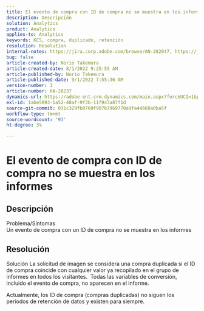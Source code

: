```yaml
---
title: El evento de compra con ID de compra no se muestra en los informes
description: Descripción
solution: Analytics
product: Analytics
applies-to: Analytics
keywords: KCS, compra, duplicado, retención
resolution: Resolution
internal-notes: https://jira.corp.adobe.com/browse/AN-282047, https://jira.corp.adobe.com/browse/AN-287475
bug: false
article-created-by: Norio Takemura
article-created-date: 8/1/2022 9:25:55 AM
article-published-by: Norio Takemura
article-published-date: 9/1/2022 7:55:36 AM
version-number: 1
article-number: KA-20237
dynamics-url: https://adobe-ent.crm.dynamics.com/main.aspx?forceUCI=1&pagetype=entityrecord&etn=knowledgearticle&id=f8636eed-7b11-ed11-b83d-0022480862c6
exl-id: 1abe5093-ba52-48af-9f3b-11f943a87f1d
source-git-commit: 031c329fb0760f907b7969770a9fa44668a0ba5f
workflow-type: tm+mt
source-wordcount: '93'
ht-degree: 3%

---
```


# El evento de compra con ID de compra no se muestra en los informes

## Descripción

Problema/Síntomas
<br>Un evento de compra con un ID de compra no se muestra en los informes


## Resolución


Solución La solicitud de imagen se considera una compra duplicada si el ID de compra coincide con cualquier valor ya recopilado en el grupo de informes en todos los visitantes.  Todas las variables de conversión, incluido el evento de compra, no aparecen en el informe.

Actualmente, los ID de compra (compras duplicadas) no siguen los períodos de retención de datos y existen para siempre.
